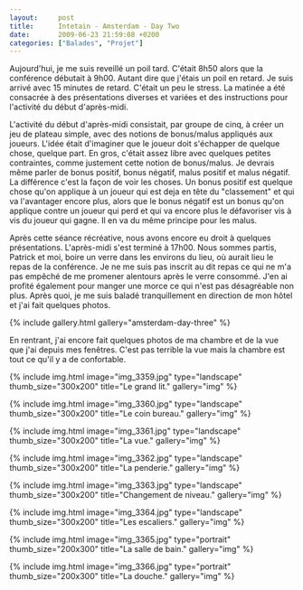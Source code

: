```yaml
---
layout:     post
title:      Intetain - Amsterdam - Day Two
date:       2009-06-23 21:59:08 +0200
categories: ["Balades", "Projet"]
---
```


Aujourd'hui, je me suis reveillé un poil tard. C'était 8h50 alors que la conférence débutait à 9h00. Autant dire
que j'étais un poil en retard. Je suis arrivé avec 15 minutes de retard. C'était un peu le stress. La matinée a été
consacrée à des présentations diverses et variées et des instructions pour l'activité du début d'après-midi.

<!--more-->

L'activité du début d'après-midi consistait, par groupe de cinq, à créer un jeu de plateau simple, avec
des notions de bonus/malus appliqués aux joueurs. L'idée était d'imaginer que le joueur doit s'échapper de quelque
chose, quelque part. En gros, c'était assez libre avec quelques petites contraintes, comme justement cette notion
de bonus/malus. Je devrais même parler de bonus positif, bonus négatif, malus positif et malus négatif. La
différence c'est la façon de voir les choses. Un bonus positif est quelque chose qu'on applique à un joueur qui est
deja en tête du "classement" et qui va l'avantager encore plus, alors que le bonus négatif est un bonus qu'on
applique contre un joueur qui perd et qui va encore plus le défavoriser vis à vis du joueur qui gagne. Il en va du
même principe pour les malus.

Après cette séance récréative, nous avons encore eu droit à quelques présentations. L'après-midi s'est terminé à
17h00. Nous sommes partis, Patrick et moi, boire un verre dans les environs du lieu, où aurait lieu le repas de la
conférence. Je ne me suis pas inscrit au dit repas ce qui ne m'a pas empêché de me promener alentours après le
verre consommé. J'en ai profité également pour manger une morce ce qui n'est pas désagréable non plus. Après quoi,
je me suis baladé tranquillement en direction de mon hôtel et j'ai fait quelques photos.

{% include gallery.html gallery="amsterdam-day-three" %}

En rentrant, j'ai encore fait quelques photos de ma chambre et de la vue que j'ai depuis mes fenêtres. C'est pas
terrible la vue mais la chambre est tout ce qu'il y a de confortable.

<!-- /assets/images/posts/2009-06-23-intetain-amsterdam-day-two/img_3359.jpg -->
{% include img.html
    image="img_3359.jpg"
    type="landscape"
    thumb_size="300x200"
    title="Le grand lit."
    gallery="img"
%}

<!-- /assets/images/posts/2009-06-23-intetain-amsterdam-day-two/img_3360.jpg -->
{% include img.html
    image="img_3360.jpg"
    type="landscape"
    thumb_size="300x200"
    title="Le coin bureau."
    gallery="img"
%}

<!-- /assets/images/posts/2009-06-23-intetain-amsterdam-day-two/img_3361.jpg -->
{% include img.html
    image="img_3361.jpg"
    type="landscape"
    thumb_size="300x200"
    title="La vue."
    gallery="img"
%}

<!-- /assets/images/posts/2009-06-23-intetain-amsterdam-day-two/img_3362.jpg -->
{% include img.html
    image="img_3362.jpg"
    type="landscape"
    thumb_size="300x200"
    title="La penderie."
    gallery="img"
%}

<!-- /assets/images/posts/2009-06-23-intetain-amsterdam-day-two/img_3363.jpg -->
{% include img.html
    image="img_3363.jpg"
    type="landscape"
    thumb_size="300x200"
    title="Changement de niveau."
    gallery="img"
%}

<!-- /assets/images/posts/2009-06-23-intetain-amsterdam-day-two/img_3364.jpg -->
{% include img.html
    image="img_3364.jpg"
    type="landscape"
    thumb_size="300x200"
    title="Les escaliers."
    gallery="img"
%}

<!-- /assets/images/posts/2009-06-23-intetain-amsterdam-day-two/img_3365.jpg -->
{% include img.html
    image="img_3365.jpg"
    type="portrait"
    thumb_size="200x300"
    title="La salle de bain."
    gallery="img"
%}

<!-- /assets/images/posts/2009-06-23-intetain-amsterdam-day-two/img_3366.jpg -->
{% include img.html
    image="img_3366.jpg"
    type="portrait"
    thumb_size="200x300"
    title="La douche."
    gallery="img"
%}

